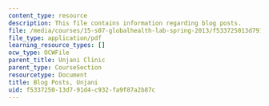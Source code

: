 ```yaml
---
content_type: resource
description: This file contains information regarding blog posts.
file: /media/courses/15-s07-globalhealth-lab-spring-2013/f533725013d791d4c932fa9f87a2b87c_MIT15_S07S13_blogpo_unj.pdf
file_type: application/pdf
learning_resource_types: []
ocw_type: OCWFile
parent_title: Unjani Clinic
parent_type: CourseSection
resourcetype: Document
title: Blog Posts, Unjani
uid: f5337250-13d7-91d4-c932-fa9f87a2b87c
---
```


